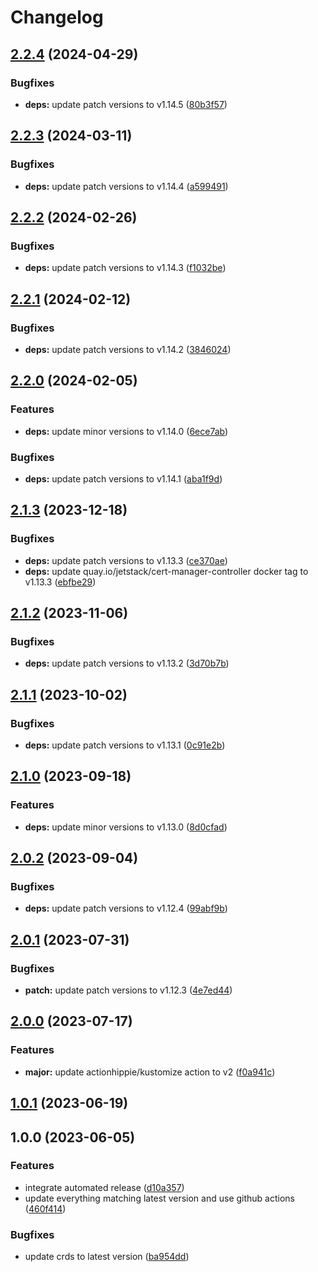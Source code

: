 # Changelog

## [2.2.4](https://github.com/kustomhippie/cert-manager/compare/v2.2.3...v2.2.4) (2024-04-29)


### Bugfixes

* **deps:** update patch versions to v1.14.5 ([80b3f57](https://github.com/kustomhippie/cert-manager/commit/80b3f57ac2cc9f5129c5751c56e069078bfb8588))

## [2.2.3](https://github.com/kustomhippie/cert-manager/compare/v2.2.2...v2.2.3) (2024-03-11)


### Bugfixes

* **deps:** update patch versions to v1.14.4 ([a599491](https://github.com/kustomhippie/cert-manager/commit/a59949152f7bf2ad8d33e444531d420616622f03))

## [2.2.2](https://github.com/kustomhippie/cert-manager/compare/v2.2.1...v2.2.2) (2024-02-26)


### Bugfixes

* **deps:** update patch versions to v1.14.3 ([f1032be](https://github.com/kustomhippie/cert-manager/commit/f1032bef90dcbf5b186f58a584b3490dcb268912))

## [2.2.1](https://github.com/kustomhippie/cert-manager/compare/v2.2.0...v2.2.1) (2024-02-12)


### Bugfixes

* **deps:** update patch versions to v1.14.2 ([3846024](https://github.com/kustomhippie/cert-manager/commit/3846024efd52c5a486ddf0902494a795f08eabbf))

## [2.2.0](https://github.com/kustomhippie/cert-manager/compare/v2.1.3...v2.2.0) (2024-02-05)


### Features

* **deps:** update minor versions to v1.14.0 ([6ece7ab](https://github.com/kustomhippie/cert-manager/commit/6ece7ab285a7a39a987ba7f215d5bfb08b9c241c))


### Bugfixes

* **deps:** update patch versions to v1.14.1 ([aba1f9d](https://github.com/kustomhippie/cert-manager/commit/aba1f9dc34d34fb0cf5fe4ab4a8cd5b9507bcbdc))

## [2.1.3](https://github.com/kustomhippie/cert-manager/compare/v2.1.2...v2.1.3) (2023-12-18)


### Bugfixes

* **deps:** update patch versions to v1.13.3 ([ce370ae](https://github.com/kustomhippie/cert-manager/commit/ce370aee8f9862851ac88324a923633dfaa5f5d2))
* **deps:** update quay.io/jetstack/cert-manager-controller docker tag to v1.13.3 ([ebfbe29](https://github.com/kustomhippie/cert-manager/commit/ebfbe2963938b8d576997e41fe68dc8c75a447b8))

## [2.1.2](https://github.com/kustomhippie/cert-manager/compare/v2.1.1...v2.1.2) (2023-11-06)


### Bugfixes

* **deps:** update patch versions to v1.13.2 ([3d70b7b](https://github.com/kustomhippie/cert-manager/commit/3d70b7b2e52643e1557659b8a6dd04f6749f051a))

## [2.1.1](https://github.com/kustomhippie/cert-manager/compare/v2.1.0...v2.1.1) (2023-10-02)


### Bugfixes

* **deps:** update patch versions to v1.13.1 ([0c91e2b](https://github.com/kustomhippie/cert-manager/commit/0c91e2b0bd897455158655cbd9b393793fa62115))

## [2.1.0](https://github.com/kustomhippie/cert-manager/compare/v2.0.2...v2.1.0) (2023-09-18)


### Features

* **deps:** update minor versions to v1.13.0 ([8d0cfad](https://github.com/kustomhippie/cert-manager/commit/8d0cfadcf5a173066428c7fae8579c5ddd61ac10))

## [2.0.2](https://github.com/kustomhippie/cert-manager/compare/v2.0.1...v2.0.2) (2023-09-04)


### Bugfixes

* **deps:** update patch versions to v1.12.4 ([99abf9b](https://github.com/kustomhippie/cert-manager/commit/99abf9bf9ef7cbf3ff2bdadf065ca1435503cf7b))

## [2.0.1](https://github.com/kustomhippie/cert-manager/compare/v2.0.0...v2.0.1) (2023-07-31)


### Bugfixes

* **patch:** update patch versions to v1.12.3 ([4e7ed44](https://github.com/kustomhippie/cert-manager/commit/4e7ed4482c4faa675fbd3f175cdb9004a0e7238e))

## [2.0.0](https://github.com/kustomhippie/cert-manager/compare/v1.0.1...v2.0.0) (2023-07-17)


### Features

* **major:** update actionhippie/kustomize action to v2 ([f0a941c](https://github.com/kustomhippie/cert-manager/commit/f0a941c5c83bba23f9308fb83685cf7ef65f1146))

## [1.0.1](https://github.com/kustomhippie/cert-manager/compare/v1.0.0...v1.0.1) (2023-06-19)

## 1.0.0 (2023-06-05)


### Features

* integrate automated release ([d10a357](https://github.com/kustomhippie/cert-manager/commit/d10a357f9f04fbe65241fd6fc53a810a3c6c0a40))
* update everything matching latest version and use github actions ([460f414](https://github.com/kustomhippie/cert-manager/commit/460f414f3fec29724bbf16b9a60417673c2b844b))


### Bugfixes

* update crds to latest version ([ba954dd](https://github.com/kustomhippie/cert-manager/commit/ba954ddf2460be7c72fb66808628661c3797a9b0))
